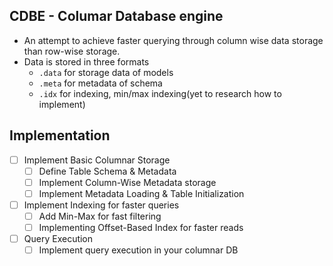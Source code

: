 ## CDBE - Columar Database engine

- An attempt to achieve faster querying through column wise data storage than row-wise storage.
- Data is stored in three formats
    - `.data` for storage data of models
    - `.meta` for metadata of schema
    - `.idx` for indexing, min/max indexing(yet to research how to implement)

## Implementation
- [ ] Implement Basic Columnar Storage
    - [ ] Define Table Schema & Metadata
    - [ ] Implement Column-Wise Metadata storage
    - [ ] Implement Metadata Loading & Table Initialization
- [ ] Implement Indexing for faster queries
    - [ ] Add Min-Max for fast filtering
    - [ ] Implementing Offset-Based Index for faster reads
- [ ] Query Execution
    - [ ] Implement query execution in your columnar DB